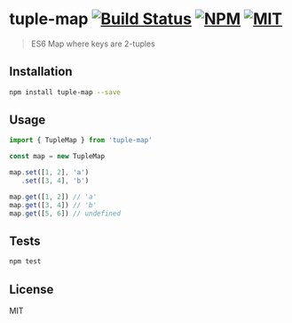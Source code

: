 # tuple-map [![Build Status](https://img.shields.io/circleci/project/bcherny/tuple-map.svg?branch=master&style=flat-square)](https://circleci.com/gh/bcherny/tuple-map) [![NPM](https://img.shields.io/npm/v/tuple-map.svg?style=flat-square)](https://www.npmjs.com/package/tuple-map) [![MIT](https://img.shields.io/npm/l/tuple-map.svg?style=flat-square)](https://opensource.org/licenses/MIT)

> ES6 Map where keys are 2-tuples

## Installation

```sh
npm install tuple-map --save
```

## Usage

```js
import { TupleMap } from 'tuple-map'

const map = new TupleMap

map.set([1, 2], 'a')
   .set([3, 4], 'b')

map.get([1, 2]) // 'a'
map.get([3, 4]) // 'b'
map.get([5, 6]) // undefined
```

## Tests

```sh
npm test
```

## License

MIT